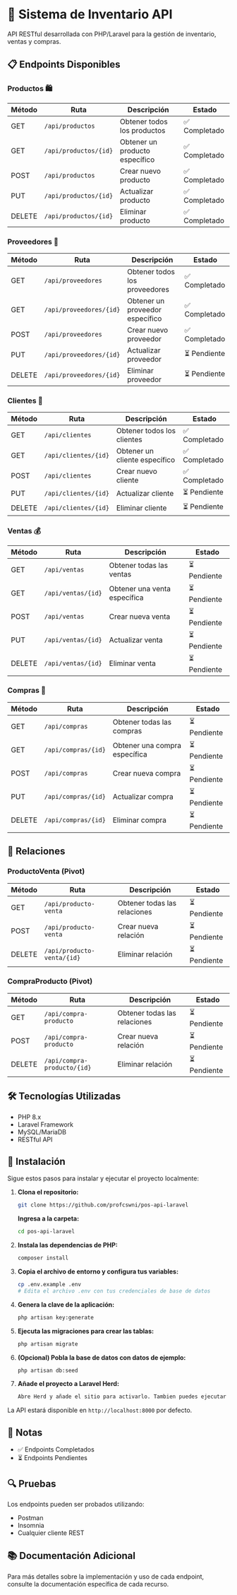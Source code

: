 # 🏪 Sistema de Inventario API

API RESTful desarrollada con PHP/Laravel para la gestión de inventario, ventas y compras.

## 📋 Endpoints Disponibles

### Productos 🛍️
| Método | Ruta | Descripción | Estado |
|--------|------|-------------|---------|
| GET | `/api/productos` | Obtener todos los productos | ✅ Completado |
| GET | `/api/productos/{id}` | Obtener un producto específico | ✅ Completado |
| POST | `/api/productos` | Crear nuevo producto | ✅ Completado |
| PUT | `/api/productos/{id}` | Actualizar producto | ✅ Completado |
| DELETE | `/api/productos/{id}` | Eliminar producto | ✅ Completado |

### Proveedores 🏢
| Método | Ruta | Descripción | Estado |
|--------|------|-------------|---------|
| GET | `/api/proveedores` | Obtener todos los proveedores | ✅ Completado |
| GET | `/api/proveedores/{id}` | Obtener un proveedor específico | ✅ Completado |
| POST | `/api/proveedores` | Crear nuevo proveedor | ✅ Completado |
| PUT | `/api/proveedores/{id}` | Actualizar proveedor | ⏳ Pendiente |
| DELETE | `/api/proveedores/{id}` | Eliminar proveedor | ⏳ Pendiente |

### Clientes 👥
| Método | Ruta | Descripción | Estado |
|--------|------|-------------|---------|
| GET | `/api/clientes` | Obtener todos los clientes | ✅ Completado |
| GET | `/api/clientes/{id}` | Obtener un cliente específico | ✅ Completado |
| POST | `/api/clientes` | Crear nuevo cliente | ✅ Completado |
| PUT | `/api/clientes/{id}` | Actualizar cliente | ⏳ Pendiente |
| DELETE | `/api/clientes/{id}` | Eliminar cliente | ⏳ Pendiente |

### Ventas 💰
| Método | Ruta | Descripción | Estado |
|--------|------|-------------|---------|
| GET | `/api/ventas` | Obtener todas las ventas | ⏳ Pendiente |
| GET | `/api/ventas/{id}` | Obtener una venta específica | ⏳ Pendiente |
| POST | `/api/ventas` | Crear nueva venta | ⏳ Pendiente |
| PUT | `/api/ventas/{id}` | Actualizar venta | ⏳ Pendiente |
| DELETE | `/api/ventas/{id}` | Eliminar venta | ⏳ Pendiente |

### Compras 🛒
| Método | Ruta | Descripción | Estado |
|--------|------|-------------|---------|
| GET | `/api/compras` | Obtener todas las compras | ⏳ Pendiente |
| GET | `/api/compras/{id}` | Obtener una compra específica | ⏳ Pendiente |
| POST | `/api/compras` | Crear nueva compra | ⏳ Pendiente |
| PUT | `/api/compras/{id}` | Actualizar compra | ⏳ Pendiente |
| DELETE | `/api/compras/{id}` | Eliminar compra | ⏳ Pendiente |

## 🔄 Relaciones

### ProductoVenta (Pivot)
| Método | Ruta | Descripción | Estado |
|--------|------|-------------|---------|
| GET | `/api/producto-venta` | Obtener todas las relaciones | ⏳ Pendiente |
| POST | `/api/producto-venta` | Crear nueva relación | ⏳ Pendiente |
| DELETE | `/api/producto-venta/{id}` | Eliminar relación | ⏳ Pendiente |

### CompraProducto (Pivot)
| Método | Ruta | Descripción | Estado |
|--------|------|-------------|---------|
| GET | `/api/compra-producto` | Obtener todas las relaciones | ⏳ Pendiente |
| POST | `/api/compra-producto` | Crear nueva relación | ⏳ Pendiente |
| DELETE | `/api/compra-producto/{id}` | Eliminar relación | ⏳ Pendiente |

## 🛠️ Tecnologías Utilizadas

- PHP 8.x
- Laravel Framework
- MySQL/MariaDB
- RESTful API

## 🚀 Instalación

Sigue estos pasos para instalar y ejecutar el proyecto localmente:

1. **Clona el repositorio:**
   ```bash
   git clone https://github.com/profcswni/pos-api-laravel
   ```
   **Ingresa a la carpeta:**
   ```bash
   cd pos-api-laravel
   ```

2. **Instala las dependencias de PHP:**
   ```bash
   composer install
   ```
3. **Copia el archivo de entorno y configura tus variables:**
   ```bash
   cp .env.example .env
   # Edita el archivo .env con tus credenciales de base de datos
   ```
4. **Genera la clave de la aplicación:**
   ```bash
   php artisan key:generate
   ```
5. **Ejecuta las migraciones para crear las tablas:**
   ```bash
   php artisan migrate
   ```
6. **(Opcional) Pobla la base de datos con datos de ejemplo:**
   ```bash
   php artisan db:seed
   ```
7. **Añade el proyecto a Laravel Herd:**
   ```bash
   Abre Herd y añade el sitio para activarlo. Tambien puedes ejecutar php artisan serve
   ```

La API estará disponible en `http://localhost:8000` por defecto.

## 📝 Notas

- ✅ Endpoints Completados
- ⏳ Endpoints Pendientes

## 🔍 Pruebas

Los endpoints pueden ser probados utilizando:
- Postman
- Insomnia
- Cualquier cliente REST

## 📚 Documentación Adicional

Para más detalles sobre la implementación y uso de cada endpoint, consulte la documentación específica de cada recurso.
